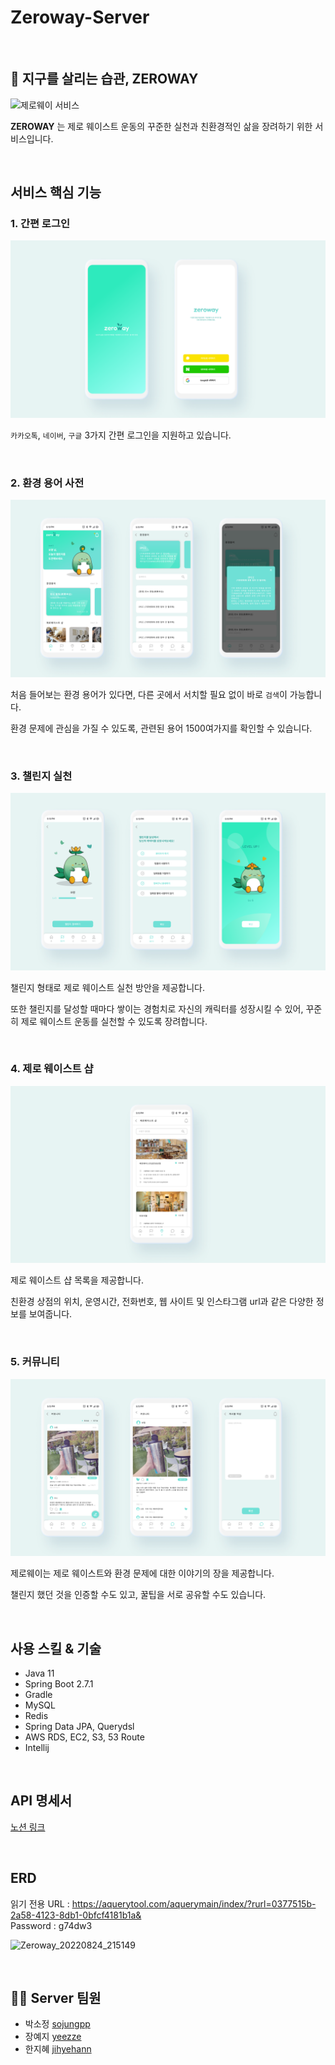 # Zeroway-Server

<br/>

## 🌳 지구를 살리는 습관, ZEROWAY

![제로웨이 서비스](https://github.com/Zeroway-GreenFriends/Zeroway-Android/blob/main/image/1.png)

**ZEROWAY** 는 제로 웨이스트 운동의 꾸준한 실천과 친환경적인 삶을 장려하기 위한 서비스입니다.

<br/>

## 서비스 핵심 기능

### 1. 간편 로그인

![2.png](https://github.com/Zeroway-GreenFriends/Zeroway-Android/blob/main/image/2.png)

`카카오톡`, `네이버`, `구글` 3가지 간편 로그인을 지원하고 있습니다.

<br/>

### 2. 환경 용어 사전

![3.png](https://github.com/Zeroway-GreenFriends/Zeroway-Android/blob/main/image/3.png)

처음 들어보는 환경 용어가 있다면, 다른 곳에서 서치할 필요 없이 바로 `검색`이 가능합니다.

환경 문제에 관심을 가질 수 있도록, 관련된 용어 1500여가지를 확인할 수 있습니다.

<br/>

### 3. 챌린지 실천

![4.png](https://github.com/Zeroway-GreenFriends/Zeroway-Android/blob/main/image/4.png)

챌린지 형태로 제로 웨이스트 실천 방안을 제공합니다.

또한 챌린지를 달성할 때마다 쌓이는 경험치로 자신의 캐릭터를 성장시킬 수 있어, 꾸준히 제로 웨이스트 운동를 실천할 수 있도록 장려합니다.

<br/>

### 4. 제로 웨이스트 샵

![6.png](https://github.com/Zeroway-GreenFriends/Zeroway-Android/blob/main/image/006.png)

제로 웨이스트 샵 목록을 제공합니다.

친환경 상점의 위치, 운영시간, 전화번호, 웹 사이트 및 인스타그램 url과 같은 다양한 정보를 보여줍니다.

<br/>


### 5. 커뮤니티

![5.png](https://github.com/Zeroway-GreenFriends/Zeroway-Android/blob/main/image/5.png)

제로웨이는 제로 웨이스트와 환경 문제에 대한 이야기의 장을 제공합니다.

챌린지 했던 것을 인증할 수도 있고, 꿀팁을 서로 공유할 수도 있습니다.

<br/>

## 사용 스킬 & 기술
- Java 11
- Spring Boot 2.7.1
- Gradle
- MySQL
- Redis
- Spring Data JPA, Querydsl
- AWS RDS, EC2, S3, 53 Route
- Intellij

<br/>

## API 명세서

[노션 링크](https://productive-garage-a90.notion.site/API-1703813db61a44f0b15bc802dd0778a4)

<br/>

## ERD
읽기 전용 URL : https://aquerytool.com/aquerymain/index/?rurl=0377515b-2a58-4123-8db1-0bfcf4181b1a& <br/>
Password : g74dw3 <br/>

![Zeroway_20220824_215149](https://user-images.githubusercontent.com/75151848/186423097-9cca921a-145a-4213-b335-735ccda5a303.png)

<br/>

## 👩‍💻 Server 팀원
- 박소정 [sojungpp](https://github.com/sojungpp) 
- 장예지 [yeezze](https://github.com/yeezze)
- 한지혜 [jihyehann](https://github.com/jihyehann)

